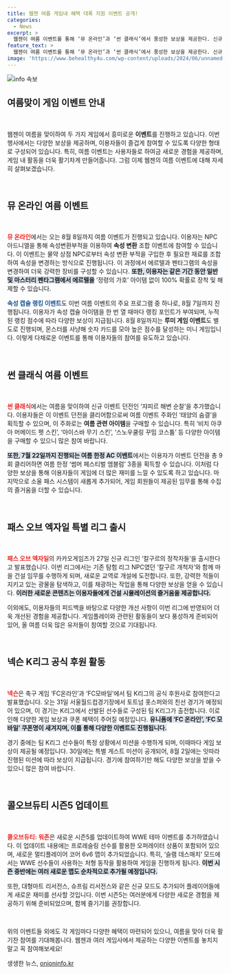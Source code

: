 ```yaml
---
title: 웹젠 여름 게임내 혜택 대폭 지원 이벤트 공개!
categories:
  - News
excerpt: >
  웹젠이 여름 이벤트를 통해 ‘뮤 온라인’과 ‘썬 클래식’에서 풍성한 보상을 제공한다. 신규 던전과 속성 변환 조합 등 다양한 혜택이 준비되어 있다. 게임 팬들은 혜택을 놓치지 말고 참여해 보세요!
feature_text: >
  웹젠이 여름 이벤트를 통해 ‘뮤 온라인’과 ‘썬 클래식’에서 풍성한 보상을 제공한다. 신규 던전과 속성 변환 조합 등 다양한 혜택이 준비되어 있다. 게임 팬들은 혜택을 놓치지 말고 참여해 보세요!
image: 'https://www.behealthy4u.com/wp-content/uploads/2024/06/unnamed-file.png'
---
```


<p><img src="https://www.behealthy4u.com/wp-content/uploads/2024/06/unnamed-file.png" alt="info 속보" /></p>

<h2 data-ke-size="size26">여름맞이 게임 이벤트 안내</h2>

<p data-ke-size="size16">&nbsp;</p>

<p>웹젠이 여름을 맞이하여 두 가지 게임에서 흥미로운 <b>이벤트</b>를 진행하고 있습니다. 이번 행사에서는 다양한 보상을 제공하며, 이용자들이 즐겁게 참여할 수 있도록 다양한 형태로 구성되어 있습니다. 특히, 여름 이벤트는 사용자들로 하여금 새로운 경험을 제공하며, 게임 내 활동을 더욱 활기차게 만들어줍니다. 그럼 이제 웹젠의 여름 이벤트에 대해 자세히 살펴보겠습니다.</p>

<p data-ke-size="size16">&nbsp;</p>

<h2 data-ke-size="size26">뮤 온라인 여름 이벤트</h2>

<p data-ke-size="size16">&nbsp;</p>

<p><b><span style="color: #ee2323;">뮤 온라인</span></b>에서는 오는 8월 8일까지 여름 이벤트가 진행되고 있습니다. 이용자는 NPC 아드니엘을 통해 속성변환부적을 이용하여 <b>속성 변환</b> 조합 이벤트에 참여할 수 있습니다. 이 이벤트는 물약 상점 NPC로부터 속성 변환 부적을 구입한 후 필요한 재료를 조합하여 속성을 변경하는 방식으로 진행됩니다. 이 과정에서 에르텔과 펜타그램의 속성을 변경하여 더욱 강력한 장비를 구성할 수 있습니다. <b><span style="background-color: #21538527;">또한, 이용자는 같은 기간 동안 일반 및 마스터리 펜타그램에서 에르텔을</span></b> ‘정령의 가호’ 아이템 없이 100% 확률로 장착 및 해제할 수 있습니다.</p>

<p><b><span style="color: #1a5490;">속성 캡슐 랭킹 이벤트</span></b>도 이번 여름 이벤트의 주요 프로그램 중 하나로, 8월 7일까지 진행됩니다. 이용자가 속성 캡슐 아이템을 한 번 열 때마다 랭킹 포인트가 부여되며, 누적된 랭킹 점수에 따라 다양한 보상이 지급됩니다. 8월 8일까지는 <b>루미 게임 이벤트</b>도 별도로 진행되며, 몬스터를 사냥해 숫자 카드를 모아 높은 점수를 달성하는 미니 게임입니다. 이렇게 다채로운 이벤트를 통해 이용자들의 참여를 유도하고 있습니다.</p>

<p data-ke-size="size16">&nbsp;</p>

<h2 data-ke-size="size26">썬 클래식 여름 이벤트</h2>

<p data-ke-size="size16">&nbsp;</p>

<p><b><span style="color: #ee2323;">썬 클래식</span></b>에서는 여름을 맞이하여 신규 이벤트 던전인 ‘쟈피르 해변 순찰’을 추가했습니다. 이용자들은 이 이벤트 던전을 클리어함으로써 여름 이벤트 주화인 ‘태양의 숨결’을 획득할 수 있으며, 이 주화로는 <b>여름 관련 아이템</b>을 구매할 수 있습니다. 특히 ‘비치 아쿠아 머메이드 펫 스킨’, ‘아이스바 무기 스킨’, ‘스노우쿨링 꾸밈 코스튬’ 등 다양한 아이템을 구매할 수 있으니 많은 참여 바랍니다.</p>

<p><b><span style="background-color: #21538527;">또한, 7월 22일까지 진행되는 여름 한정 AC 이벤트</span></b>에서는 이용자가 이벤트 던전을 총 9회 클리어하면 여름 한정 ‘썸머 페스티벌 엠블럼’ 3종을 획득할 수 있습니다. 이처럼 다양한 보상을 통해 이용자들이 게임에 더 많은 재미를 느낄 수 있도록 하고 있습니다. 마지막으로 소울 패스 시스템이 새롭게 추가되어, 게임 회원들이 제공된 임무를 통해 수집의 즐거움을 더할 수 있습니다.</p>

<p data-ke-size="size16">&nbsp;</p>

<h2 data-ke-size="size26">패스 오브 엑자일 특별 리그 출시</h2>

<p data-ke-size="size16">&nbsp;</p>

<p><b><span style="color: #ee2323;">패스 오브 엑자일</span></b>의 카카오게임즈가 27일 신규 리그인 ‘칼구르의 정착자들’을 출시한다고 발표했습니다. 이번 리그에서는 기존 탐험 리그 NPC였던 ‘칼구르 개척자’와 함께 마을 건설 임무를 수행하게 되며, 새로운 교역로 개설에 도전합니다. 또한, 강력한 적들이 지키고 있는 광물을 탐색하고, 이를 채광하는 작업을 통해 다양한 보상을 얻을 수 있습니다. <b><span style="background-color: #21538527;">이러한 새로운 콘텐츠는 이용자들에게 건설 시뮬레이션의 즐거움을 제공합니다.</span></b></p>

<p>이외에도, 이용자들의 피드백을 바탕으로 다양한 개선 사항이 이번 리그에 반영되어 더욱 개선된 경험을 제공합니다. 게임플레이와 관련된 활동들이 보다 풍성하게 준비되어 있어, 올 여름 더욱 많은 유저들이 참여할 것으로 기대됩니다.</p>

<p data-ke-size="size16">&nbsp;</p>

<h2 data-ke-size="size26">넥슨 K리그 공식 후원 활동</h2>

<p data-ke-size="size16">&nbsp;</p>

<p><b><span style="color: #ee2323;">넥슨</span></b>은 축구 게임 ‘FC온라인’과 ‘FC모바일’에서 팀 K리그의 공식 후원사로 참여한다고 발표했습니다. 오는 31일 서울월드컵경기장에서 토트넘 홋스퍼와의 친선 경기가 예정되어 있으며, 이 경기는 K리그에서 선발된 선수들로 구성된 팀 K리그가 출전합니다. 이로 인해 다양한 게임 보상과 쿠폰 혜택이 주어질 예정입니다. <b><span style="background-color: #21538527;">유니폼에 ‘FC 온라인’, ‘FC 모바일’ 쿠폰명이 새겨지며, 이를 통해 다양한 이벤트도 진행됩니다.</span></b></p>

<p>경기 중에는 팀 K리그 선수들이 특정 상황에서 미션을 수행하게 되며, 이때마다 게임 보상이 제공될 예정입니다. 30일에는 특별 게스트 미션이 공개되어, 8월 2일에는 잇따라 진행된 미션에 따라 보상이 지급됩니다. 경기에 참여하기만 해도 다양한 보상을 받을 수 있으니 많은 참여 바랍니다.</p>

<p data-ke-size="size16">&nbsp;</p>

<h2 data-ke-size="size26">콜오브듀티 시즌5 업데이트</h2>

<p data-ke-size="size16">&nbsp;</p>

<p><b><span style="color: #ee2323;">콜오브듀티: 워존</span></b>은 새로운 시즌5를 업데이트하여 WWE 테마 이벤트를 추가하였습니다. 이 업데이트 내용에는 프로레슬링 선수를 활용한 오퍼레이터 상품이 포함되어 있으며, 새로운 멀티플레이어 코어 6v6 맵이 추가되었습니다. 특히, ‘슬램 데스매치’ 모드에서는 WWE 선수들이 사용하는 처형 동작을 활용하여 게임을 진행하게 됩니다. <b><span style="background-color: #21538527;">이번 시즌 중반에는 여러 새로운 맵도 순차적으로 추가될 예정입니다.</span></b></p>

<p>또한, 대형마트 리서전스, 슈프림 리서전스와 같은 신규 모드도 추가되어 플레이어들에게 새로운 재미를 선사할 것입니다. 이번 시즌5는 여러분에게 다양한 새로운 경험을 제공하기 위해 준비되었으며, 함께 즐기기를 권장합니다. </p>

<p data-ke-size="size16">&nbsp;</p>

<p>위의 이벤트들 외에도 각 게임마다 다양한 혜택이 마련되어 있으니, 여름을 맞아 더욱 활기찬 참여를 기대해봅니다. 웹젠과 여러 게임사에서 제공하는 다양한 이벤트를 놓치지 말고 꼭 참여해보세요!</p>
생생한 뉴스, <a href="https://onioninfo.kr" rel="dofollow">onioninfo.kr</a>


